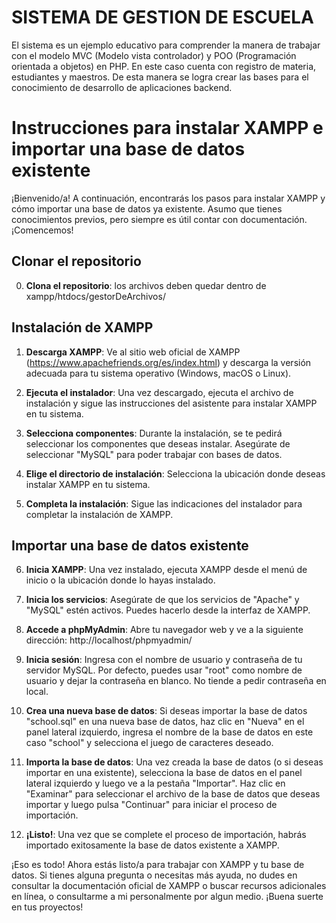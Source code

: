 # SISTEMA DE GESTION DE ESCUELA

El sistema es un ejemplo educativo para comprender la manera de trabajar con el modelo MVC (Modelo vista controlador) y POO (Programación orientada a objetos) en PHP. En este caso cuenta con registro de materia, estudiantes y maestros. De esta manera se logra crear las bases para el conocimiento de desarrollo de aplicaciones backend. 

# Instrucciones para instalar XAMPP e importar una base de datos existente

¡Bienvenido/a! A continuación, encontrarás los pasos para instalar XAMPP y cómo importar una base de datos ya existente. Asumo que tienes conocimientos previos, pero siempre es útil contar con documentación. ¡Comencemos!

## Clonar el repositorio

0. **Clona el repositorio**: los archivos deben quedar dentro de xampp/htdocs/gestorDeArchivos/

## Instalación de XAMPP

1. **Descarga XAMPP**: Ve al sitio web oficial de XAMPP (https://www.apachefriends.org/es/index.html) y descarga la versión adecuada para tu sistema operativo (Windows, macOS o Linux).

2. **Ejecuta el instalador**: Una vez descargado, ejecuta el archivo de instalación y sigue las instrucciones del asistente para instalar XAMPP en tu sistema.

3. **Selecciona componentes**: Durante la instalación, se te pedirá seleccionar los componentes que deseas instalar. Asegúrate de seleccionar "MySQL" para poder trabajar con bases de datos.

4. **Elige el directorio de instalación**: Selecciona la ubicación donde deseas instalar XAMPP en tu sistema.

5. **Completa la instalación**: Sigue las indicaciones del instalador para completar la instalación de XAMPP.


## Importar una base de datos existente

6. **Inicia XAMPP**: Una vez instalado, ejecuta XAMPP desde el menú de inicio o la ubicación donde lo hayas instalado.

7. **Inicia los servicios**: Asegúrate de que los servicios de "Apache" y "MySQL" estén activos. Puedes hacerlo desde la interfaz de XAMPP.

8. **Accede a phpMyAdmin**: Abre tu navegador web y ve a la siguiente dirección: http://localhost/phpmyadmin/

9. **Inicia sesión**: Ingresa con el nombre de usuario y contraseña de tu servidor MySQL. Por defecto, puedes usar "root" como nombre de usuario y dejar la contraseña en blanco. No tiende a pedir contraseña en local.

10. **Crea una nueva base de datos**: Si deseas importar la base de datos "school.sql" en una nueva base de datos, haz clic en "Nueva" en el panel lateral izquierdo, ingresa el nombre de la base de datos en este caso "school" y selecciona el juego de caracteres deseado.

11. **Importa la base de datos**: Una vez creada la base de datos (o si deseas importar en una existente), selecciona la base de datos en el panel lateral izquierdo y luego ve a la pestaña "Importar". Haz clic en "Examinar" para seleccionar el archivo de la base de datos que deseas importar y luego pulsa "Continuar" para iniciar el proceso de importación.

12. **¡Listo!**: Una vez que se complete el proceso de importación, habrás importado exitosamente la base de datos existente a XAMPP.

¡Eso es todo! Ahora estás listo/a para trabajar con XAMPP y tu base de datos. Si tienes alguna pregunta o necesitas más ayuda, no dudes en consultar la documentación oficial de XAMPP o buscar recursos adicionales en línea, o consultarme a mi personalmente por algun medio. ¡Buena suerte en tus proyectos!
